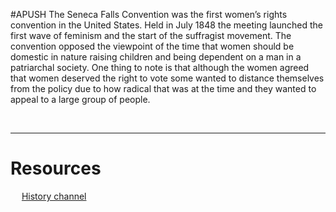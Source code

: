 #APUSH 
The Seneca Falls Convention was the first women’s rights convention in the United States. Held in July 1848 the meeting launched the first wave of feminism and the start of the suffragist movement. The convention opposed the viewpoint of the time that women should be domestic in nature raising children and being dependent on a man in a patriarchal society. One thing to note is that although the women agreed that women deserved the right to vote some wanted to distance themselves from the policy due to how radical that was at the time and they wanted to appeal to a large group of people. 


&emsp;

---
# Resources

&emsp;
[History channel](https://www.history.com/topics/womens-history/seneca-falls-convention)